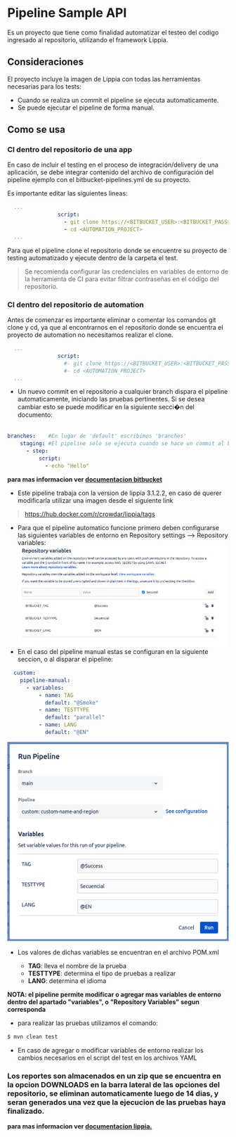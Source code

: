 # Pipeline Sample API
 Es un proyecto que tiene como finalidad automatizar el testeo del codigo ingresado al repositorio, utilizando el framework Lippia.

## Consideraciones
El proyecto incluye la imagen de Lippia con todas las herramientas necesarias para los tests:
- Cuando se realiza un commit el pipeline se ejecuta automaticamente.
- Se puede ejecutar el pipeline de forma manual.


## Como se usa

### CI dentro del repositorio de una app

En caso de incluir el testing en el proceso de integración/delivery de una aplicación, se debe integrar contenido del archivo de configuración del pipeline ejemplo con el bitbucket-pipelines.yml de su proyecto.

Es importante editar las siguientes lineas:

```yaml
  ...
                script: 
                  - git clone https://<BITBUCKET_USER>:<BITBUCKET_PASS>@bitbucket.org/path/to/your/<AUTOMATION_PROJECT>.git
                  - cd <AUTOMATION_PROJECT>
  ...

```
Para que el pipeline clone el repositorio donde se encuentre su proyecto de testing automatizado y ejecute dentro de la carpeta el test.

> Se recomienda configurar las credenciales en variables de entorno de la herramienta de CI para evitar filtrar contraseñas en el código del repositorio.

### CI dentro del repositorio de automation

Antes de comenzar es importante eliminar o comentar los comandos git clone y cd, ya que al encontrarnos en el repositorio donde se encuentra el proyecto de automation no necesitamos realizar el clone.

```yaml
  ...
                script: 
                  #- git clone https://<BITBUCKET_USER>:<BITBUCKET_PASS>@bitbucket.org/path/to/your/<AUTOMATION_PROJECT>.git
                  #- cd <AUTOMATION_PROJECT>
  ...

```

* Un nuevo commit en el repositorio a cualquier branch dispara el pipeline automaticamente, iniciando las pruebas pertinentes. Si se desea cambiar esto se puede modificar en la siguiente secci�n del documento:

```yaml

branches:    #En lugar de 'default' escribimos 'branches'
    staging: #El pipeline solo se ejecuta cuando se hace un commit al branch 'staging'
      - step:
          script:
            - echo "Hello"
```

**para mas informacion ver [documentacion bitbucket](https://support.atlassian.com/bitbucket-cloud/docs/configure-bitbucket-pipelinesyml/ "documentacion bitbucket.")**

* Este pipeline trabaja con la version de lippia 3.1.2.2, en caso de querer modificarla utilizar una imagen desde el siguiente link

> https://hub.docker.com/r/crowdar/lippia/tags


- Para que el pipeline automatico funcione primero deben configurarse las siguientes variables de entorno en Repository settings --> Repository variables: 
![Env-var](docs/images/Env-var.png)
- En el caso del pipeline manual estas se configuran en la siguiente seccion, o al disparar el pipeline:

``` yaml
  custom:
    pipeline-manual: 
      - variables:          
          - name: TAG
            default: "@Smoke"
          - name: TESTTYPE
            default: "parallel"          
          - name: LANG
            default: "@EN"
```

![Run-man](docs/images/Run-Man.png)

- Los valores de dichas variables se encuentran en el archivo POM.xml

  * **TAG**: lleva el nombre de la prueba
  * **TESTTYPE**:  determina el tipo de pruebas a realizar
  * **LANG**: determina el idioma
  
**NOTA:  el pipeline permite modificar o agregar mas variables de entorno dentro del apartado "variables", o "Repository Variables" segun corresponda**

* para realizar las pruebas utilizamos el comando: 

```bash
$ mvn clean test
```

* En caso de agregar o modificar variables de entorno realizar los cambios necesarios en el script del test en los archivos YAML

### Los reportes son almacenados en un zip que se encuentra en la opcion DOWNLOADS en la barra lateral de las opciones del repositorio, se eliminan automaticamente luego de 14 dias, y seran generados una vez que la ejecucion de las pruebas haya finalizado.

**para mas informacion ver [documentacion lippia.](https://github.com/Crowdar/lippia-web-sample-project#getting-started "documentacion lippia.")**

